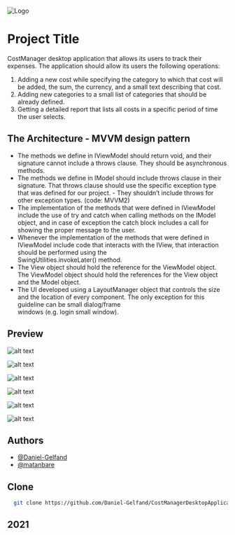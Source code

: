 
![Logo](https://www.linkpicture.com/q/facebook_cover_photo_1.png
)


# Project Title

CostManager desktop application that allows its users to track their expenses. The application should allow its users the following operations:

1. Adding a new cost while specifying the category to which that cost will be added, the sum, the currency, and a small text describing that cost.
2. Adding new categories to a small list of categories that should be already defined.
3. Getting a detailed report that lists all costs in a specific period of time the user selects.

## The Architecture - MVVM design pattern

- The methods we define in IViewModel should return void, and their signature cannot include a throws clause. They should be asynchronous methods.
- The methods we define in IModel should include throws clause in their signature. That throws clause should use the specific exception type that was defined for our project. -   They shouldn’t include throws for other exception types. (code: MVVM2)
- The implementation of the methods that were defined in IViewModel include the use of try and catch when calling methods on the IModel object, and in case of exception the       catch block includes a call for showing the proper message to the user.
- Whenever the implementation of the methods that were defined in IViewModel include code that interacts with the IView, that interaction should be performed using the           
  SwingUtilities.invokeLater() method.
- The View object should hold the reference for the ViewModel object. The ViewModel object should hold the references for the View object and the Model object.
- The UI developed using a LayoutManager object that controls the size and the location of every component. The only exception for this guideline can be small dialog/frame   
  windows (e.g. login small window).



## Preview

![alt text](https://www.linkpicture.com/q/register.jpg)

![alt text](https://www.linkpicture.com/q/login_3.jpg)

![alt text](https://www.linkpicture.com/q/mainmenu_1.jpg)

![alt text](https://www.linkpicture.com/q/addnewcost.jpg)

![alt text](https://www.linkpicture.com/q/AddNewCategory.jpg)

![alt text](https://www.linkpicture.com/q/Reports.jpg)



## Authors

- [@Daniel-Gelfand](https://github.com/Daniel-Gelfand)
- [@matanbare](https://github.com/matanbare)

## Clone 

```bash
  git clone https://github.com/Daniel-Gelfand/CostManagerDesktopApplication.git
```

## 2021
